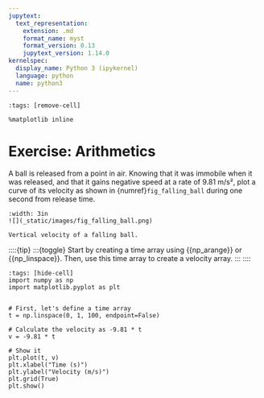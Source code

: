 ```yaml
---
jupytext:
  text_representation:
    extension: .md
    format_name: myst
    format_version: 0.13
    jupytext_version: 1.14.0
kernelspec:
  display_name: Python 3 (ipykernel)
  language: python
  name: python3
---
```


```{code-cell} ipython3
:tags: [remove-cell]

%matplotlib inline
```

# Exercise: Arithmetics

A ball is released from a point in air. Knowing that it was immobile when it was released, and that it gains negative speed at a rate of 9.81 m/s², plot a curve of its velocity as shown in {numref}`fig_falling_ball` during one second from release time.

```{figure-md} fig_falling_ball
:width: 3in
![](_static/images/fig_falling_ball.png)

Vertical velocity of a falling ball.
```

::::{tip}
:::{toggle}
Start by creating a time array using {{np_arange}} or {{np_linspace}}. Then, use this time array to create a velocity array.
:::
::::

```{code-cell} ipython3
:tags: [hide-cell]
import numpy as np
import matplotlib.pyplot as plt


# First, let's define a time array
t = np.linspace(0, 1, 100, endpoint=False)

# Calculate the velocity as -9.81 * t
v = -9.81 * t

# Show it
plt.plot(t, v)
plt.xlabel("Time (s)")
plt.ylabel("Velocity (m/s)")
plt.grid(True)
plt.show()
```
